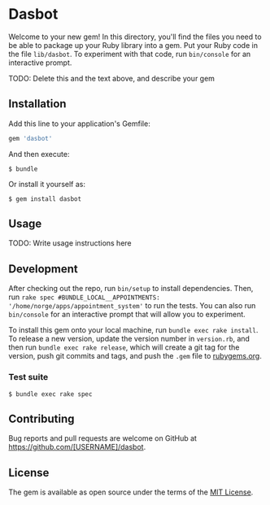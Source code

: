 # Dasbot

Welcome to your new gem! In this directory, you'll find the files you need to be able to package up your Ruby library into a gem. Put your Ruby code in the file `lib/dasbot`. To experiment with that code, run `bin/console` for an interactive prompt.

TODO: Delete this and the text above, and describe your gem

## Installation

Add this line to your application's Gemfile:

```ruby
gem 'dasbot'
```

And then execute:

    $ bundle

Or install it yourself as:

    $ gem install dasbot

## Usage

TODO: Write usage instructions here

## Development

After checking out the repo, run `bin/setup` to install dependencies. Then, run `rake spec #BUNDLE_LOCAL__APPOINTMENTS: '/home/norge/apps/appointment_system'` to run the tests. You can also run `bin/console` for an interactive prompt that will allow you to experiment.

To install this gem onto your local machine, run `bundle exec rake install`. To release a new version, update the version number in `version.rb`, and then run `bundle exec rake release`, which will create a git tag for the version, push git commits and tags, and push the `.gem` file to [rubygems.org](https://rubygems.org).

### Test suite

    $ bundle exec rake spec

## Contributing

Bug reports and pull requests are welcome on GitHub at https://github.com/[USERNAME]/dasbot.


## License

The gem is available as open source under the terms of the [MIT License](http://opensource.org/licenses/MIT).


